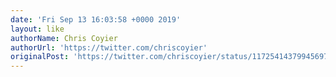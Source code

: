 ```yaml
---
date: 'Fri Sep 13 16:03:58 +0000 2019'
layout: like
authorName: Chris Coyier
authorUrl: 'https://twitter.com/chriscoyier'
originalPost: 'https://twitter.com/chriscoyier/status/1172541437994569729'
---
```

